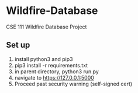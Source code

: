 # Wildfire-Database
CSE 111 Wildfire Database Project

## Set up
1. install python3 and pip3
2. pip3 install -r requirements.txt
3. in parent directory, python3 run.py
4. navigate to https://127.0.0.1:5000
5. Proceed past security warning (self-signed cert)
